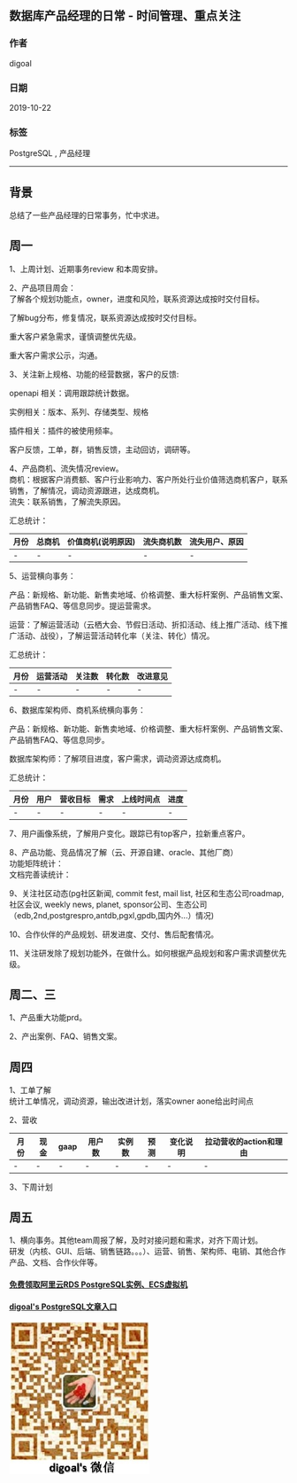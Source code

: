 ## 数据库产品经理的日常 - 时间管理、重点关注     
                                                                       
### 作者                                                                       
digoal                                                                       
                                                                       
### 日期                                                                       
2019-10-22                                                                     
                                                                       
### 标签                                                                       
PostgreSQL , 产品经理          
                                                                       
----                                                                       
                                                                       
## 背景       
总结了一些产品经理的日常事务，忙中求进。  
    
## 周一    
1、上周计划、近期事务review 和本周安排。        
    
2、产品项目周会：     
了解各个规划功能点，owner，进度和风险，联系资源达成按时交付目标。      
    
了解bug分布，修复情况，联系资源达成按时交付目标。      
    
重大客户紧急需求，谨慎调整优先级。      
    
重大客户需求公示，沟通。      
    
3、关注新上规格、功能的经营数据，客户的反馈:      
    
openapi 相关：调用跟踪统计数据。    
    
实例相关：版本、系列、存储类型、规格     
    
插件相关：插件的被使用频率。    
  
客户反馈，工单，群，销售反馈，主动回访，调研等。  
    
4、产品商机、流失情况review。    
商机：根据客户消费额、客户行业影响力、客户所处行业价值筛选商机客户，联系销售，了解情况，调动资源跟进，达成商机。     
流失：联系销售，了解流失原因。    
    
汇总统计：    
  
月份 | 总商机 | 价值商机(说明原因) | 流失商机数 | 流失用户、原因    
---|---|---|---|---    
-|-|-|-|-    
    
5、运营横向事务：    
    
产品：新规格、新功能、新售卖地域、价格调整、重大标杆案例、产品销售文案、产品销售FAQ、等信息同步。提运营需求。      
    
运营：了解运营活动（云栖大会、节假日活动、折扣活动、线上推广活动、线下推广活动、战役），了解运营活动转化率（关注、转化）情况。     
    
汇总统计：    
  
月份 | 运营活动 | 关注数 | 转化数 | 改进意见    
---|---|---|---|---    
-|-|-|-|-    
    
6、数据库架构师、商机系统横向事务：    
    
产品：新规格、新功能、新售卖地域、价格调整、重大标杆案例、产品销售文案、产品销售FAQ、等信息同步。     
    
数据库架构师：了解项目进度，客户需求，调动资源达成商机。     
    
汇总统计：    
  
月份 | 用户 | 营收目标 | 需求 | 上线时间点 | 进度    
---|---|---|---|---|---    
-|-|-|-|-|-    
    
7、用户画像系统，了解用户变化。跟踪已有top客户，拉新重点客户。      
    
8、产品功能、竞品情况了解（云、开源自建、oracle、其他厂商）     
功能矩阵统计：    
文档完善读统计：    
    
9、关注社区动态(pg社区新闻, commit fest, mail list, 社区和生态公司roadmap, 社区会议, weekly news, planet, sponsor公司、生态公司（edb,2nd,postgrespro,antdb,pgxl,gpdb,国内外...）情况)     
    
10、合作伙伴的产品规划、研发进度、交付、售后配套情况。      
    
11、关注研发除了规划功能外，在做什么。如何根据产品规划和客户需求调整优先级。     
    
## 周二、三    
1、产品重大功能prd。     
    
2、产出案例、FAQ、销售文案。    
    
## 周四    
1、工单了解    
统计工单情况，调动资源，输出改进计划，落实owner aone给出时间点     
    
2、营收     
  
月份 | 现金 | gaap | 用户数 | 实例数 | 预测 | 变化说明 | 拉动营收的action和理由    
---|---|---|---|---|---|---|---    
-|-|-|-|-|-|-|-    
    
3、下周计划    
    
## 周五    
1、横向事务。其他team周报了解，及时对接问题和需求，对齐下周计划。     
研发（内核、GUI、后端、销售链路。。。）、运营、销售、架构师、电销、其他合作产品、文档、合作伙伴等。    
    
  
#### [免费领取阿里云RDS PostgreSQL实例、ECS虚拟机](https://free.aliyun.com/ "57258f76c37864c6e6d23383d05714ea")
  
  
#### [digoal's PostgreSQL文章入口](https://github.com/digoal/blog/blob/master/README.md "22709685feb7cab07d30f30387f0a9ae")
  
  
![digoal's weixin](../pic/digoal_weixin.jpg "f7ad92eeba24523fd47a6e1a0e691b59")
  
  
  
